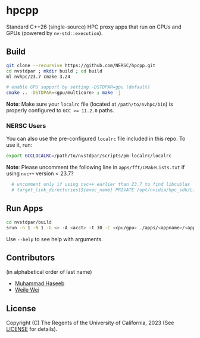 # hpcpp
Standard C++26 (single-source) HPC proxy apps that run on CPUs and GPUs (powered by `nv-std::execution`).

## Build

```bash
git clone --recursive https://github.com/NERSC/hpcpp.git
cd nvstdpar ; mkdir build ; cd build
ml nvhpc/23.7 cmake 3.24

# enable GPU support by setting -DSTDPAR=gpu (default)
cmake .. -DSTDPAR=<gpu/multicore> ; make -j
```

**Note**: Make sure your `localrc` file (located at `/path/to/nvhpc/bin`) is properly configured to `GCC >= 11.2.0` paths.

### NERSC Users
You can also use the pre-configured `localrc` file included in this repo. To use it, run:

```bash
export GCCLOCALRC=/path/to/nvstdpar/scripts/pm-localrc/localrc
```

**Note**: Please uncomment the following line in `apps/fft/CMakeLists.txt` if using `nvc++` version < 23.7?

```bash
  # uncomment only if using nvc++ earlier than 23.7 to find libcublas
  # target_link_directories(${exec_name} PRIVATE /opt/nvidia/hpc_sdk/Linux_x86_64/23.1/math_libs/lib64)
```

## Run Apps

```bash
cd nvstdpar/build
srun -n 1 -N 1 -G <> -A <acct> -t 30 -C <cpu/gpu> ./apps/<appname>/<appname> [ARGS]
```

Use `--help` to see help with arguments.

## Contributors
(in alphabetical order of last name)
- [Muhammad Haseeb](https://nersc.gov/muhammad-haseeb)
- [Weile Wei](https://nersc.gov/weile-wei)

## License
Copyright (C) The Regents of the University of California, 2023 (See [LICENSE](LICENSE) for details).
